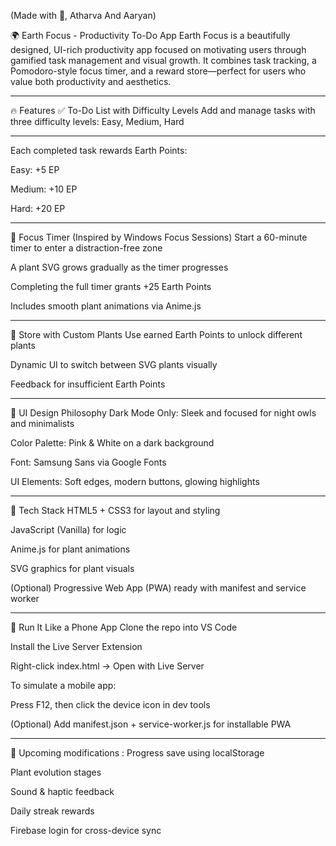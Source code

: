(Made with 💙, Atharva And Aaryan)



🌍 Earth Focus - Productivity To-Do App
Earth Focus is a beautifully designed, UI-rich productivity app focused on motivating users through gamified task management and visual growth. It combines task tracking, a Pomodoro-style focus timer, and a reward store—perfect for users who value both productivity and aesthetics.
______________________________________________________________
🔥 Features
✅ To-Do List with Difficulty Levels
Add and manage tasks with three difficulty levels: Easy, Medium, Hard
______________________________________________________________
Each completed task rewards Earth Points:

Easy: +5 EP

Medium: +10 EP

Hard: +20 EP
______________________________________________________________
🌱 Focus Timer (Inspired by Windows Focus Sessions)
Start a 60-minute timer to enter a distraction-free zone

A plant SVG grows gradually as the timer progresses

Completing the full timer grants +25 Earth Points

Includes smooth plant animations via Anime.js
______________________________________________________________
🛒 Store with Custom Plants
Use earned Earth Points to unlock different plants

Dynamic UI to switch between SVG plants visually

Feedback for insufficient Earth Points
______________________________________________________________
🎨 UI Design Philosophy
Dark Mode Only: Sleek and focused for night owls and minimalists

Color Palette: Pink & White on a dark background

Font: Samsung Sans via Google Fonts

UI Elements: Soft edges, modern buttons, glowing highlights
______________________________________________________________
💼 Tech Stack
HTML5 + CSS3 for layout and styling

JavaScript (Vanilla) for logic

Anime.js for plant animations

SVG graphics for plant visuals

(Optional) Progressive Web App (PWA) ready with manifest and service worker
______________________________________________________________
📱 Run It Like a Phone App
Clone the repo into VS Code

Install the Live Server Extension

Right-click index.html → Open with Live Server

To simulate a mobile app:

Press F12, then click the device icon in dev tools

(Optional) Add manifest.json + service-worker.js for installable PWA
______________________________________________________________
🚀 Upcoming modifications :
Progress save using localStorage

Plant evolution stages

Sound & haptic feedback

Daily streak rewards

Firebase login for cross-device sync
